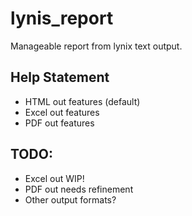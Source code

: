 # lynis_report
Manageable report from lynix text output.

## Help Statement
* HTML out features (default)
* Excel out features
* PDF out features

## TODO:
* Excel out WIP!
* PDF out needs refinement
* Other output formats?
